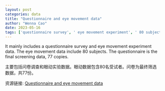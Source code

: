 ```yaml
---
layout: post
categories: data
title: "Questionnaire and eye movement data"
author: "Wenna Cao"
date: 2023-05-16
tags: ['questionnaire survey', ' eye movement experiment', ' 80 subjects', ' final screening data', ' 77 copies']
---
```


It mainly includes a questionnaire survey and eye movement experiment data. The eye movement data include 80 subjects. The questionnaire is the final screening data, 77 copies.

主要包括问卷调查和眼动实验数据。眼动数据包含80名受试者。问卷为最终筛选数据，共77份。

资源链接: [Questionnaire and eye movement data](https://doi.org/10.57760/sciencedb.08291)

